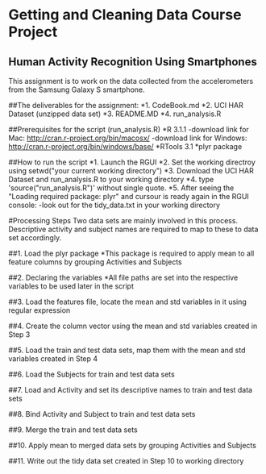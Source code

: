 # Getting and Cleaning Data Course Project
## Human Activity Recognition Using Smartphones 
This assignment is to work on the data collected from the accelerometers from the Samsung Galaxy S smartphone.

##The deliverables for the assignment:
*1. CodeBook.md
*2. UCI HAR Dataset (unzipped data set)
*3. README.MD
*4. run_analysis.R

##Prerequisites for the script (run_analysis.R)
*R 3.1.1 
 -download link for Mac: http://cran.r-project.org/bin/macosx/
 -download link for Windows: http://cran.r-project.org/bin/windows/base/
*RTools 3.1
*plyr package

##How to run the script
*1. Launch the RGUI
*2. Set the working directroy using setwd("your current working directory")
*3. Download the UCI HAR Dataset and run_analysis.R to your working directory
*4. type 'source("run_analysis.R")' without single quote.
*5. After seeing the "Loading required package: plyr" and cursour is ready again in the RGUI console:
  -look out for the tidy_data.txt in your working directory

#Processing Steps
Two data sets are mainly involved in this process. Descriptive activity and subject names are required to map to these to data set accordingly.

##1. Load the plyr package
*This package is required to apply mean to all feature columns by grouping Activities and Subjects

##2. Declaring the variables
*All file paths are set into the respective variables to be used later in the script

##3. Load the features file, locate the mean and std variables in it using regular expression

##4. Create the column vector using the mean and std variables created in Step 3

##5. Load the train and test data sets, map them with the mean and std variables created in Step 4

##6. Load the Subjects for train and test data sets

##7. Load and Activity and set its descriptive names to train and test data sets

##8. Bind Activity and Subject to train and test data sets

##9. Merge the train and test data sets

##10. Apply mean to merged data sets by grouping Activities and Subjects

##11. Write out the tidy data set created in Step 10 to working directory